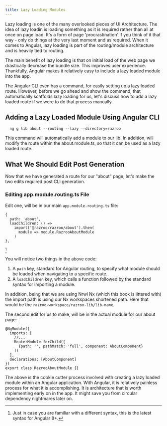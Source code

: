 ```yaml
---
title: Lazy Loading Modules
---
```

Lazy loading is one of the many overlooked pieces of UI Architecture.
The idea of lazy loadin is loading something as it is required rather
than all at once on page load. It's a form of page 'procrastination' if
you think of it that way - only do things at the very last moment and as
required. When it comes to Angular, lazy loading is part of the
routing/module architecture and is heavily tied to routing.

The main benefit of lazy loading is that on initial load of the web page
we drastically decrease the bundle size. This improves user experience.
Thankfully, Angular makes it relatively easy to include a lazy loaded
module into the app.

The Angular CLI even has a command, for easily setting up a lazy loaded
route. However, before we go ahead and show the command, that
automatically scaffolds lazy loading for us, let's discuss how to add a
lazy loaded route if we were to do that process manually.

## Adding a Lazy Loaded Module Using Angular CLI

```
  ng g lib about --routing --lazy --directory=razroo
```

This command will automatically add a module to our lib. In addition,
will modify the route within the about.module.ts, so that it can be used
as a lazy loaded route.

## What We Should Edit Post Generation

Now that we have generated a route for our "about" page, let's make
the two edits required post CLI generation.

### Editing app.module.routing.ts File

Edit one, will be in our main `app.module.routing.ts` file:

```
{
  path: 'about',
  loadChildren: () =>  
    import('@razroo/razroo/about').then(
      module => module.RazrooAboutModule
    )
},
```

[^1]

You will notice two things in the above code:

1. A `path` key, standard for Angular routing, to specify what module
   should be loaded when navigating to a specific route.
2. A `loadChildren` key, which calls a function followed by the
   standard syntax for importing a module.

In addition, being that we are using Nrwl Nx (which this book is
littered with) the import path is using our Nx workspaces shortened
path. Here that would be the `razroo-workspace/razroo-lib/lib-name`.

The second edit for us to make, will be in the actual module for our
about page:

```
@NgModule({
  imports: [
    //...
    RouterModule.forChild([
      {path: '', pathMatch: 'full', component: AboutComponent}
    ])
  ],
  declarations: [AboutComponent]
})
export class RazrooAboutModule {}
```

The above is the cookie cutter process involved with creating a lazy
loaded module within an Angular application. With Angular, it is
relatively painless process for what it is accomplishing. It is
architecture that is worth implementing early on in the app. It might
save you from circular dependency nightmares later on.

[^1]: Just in case you are familiar with a different syntax, this is the
    latest syntax for Angular 8+.